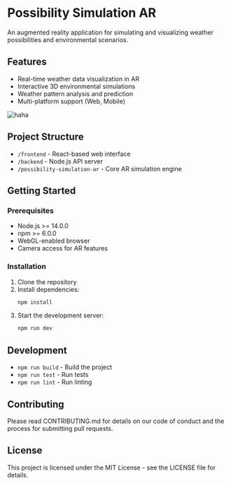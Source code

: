 # Possibility Simulation AR

An augmented reality application for simulating and visualizing weather possibilities and environmental scenarios.

## Features

- Real-time weather data visualization in AR
- Interactive 3D environmental simulations
- Weather pattern analysis and prediction
- Multi-platform support (Web, Mobile)

![haha](https://github.com/user-attachments/assets/240dff9a-e287-4709-b429-39c22a0269a9)


## Project Structure

- `/frontend` - React-based web interface
- `/backend` - Node.js API server
- `/possibility-simulation-ar` - Core AR simulation engine

## Getting Started

### Prerequisites

- Node.js >= 14.0.0
- npm >= 6.0.0
- WebGL-enabled browser
- Camera access for AR features

### Installation

1. Clone the repository
2. Install dependencies:
   ```bash
   npm install
   ```
3. Start the development server:
   ```bash
   npm run dev
   ```

## Development

- `npm run build` - Build the project
- `npm run test` - Run tests
- `npm run lint` - Run linting

## Contributing

Please read CONTRIBUTING.md for details on our code of conduct and the process for submitting pull requests.

## License

This project is licensed under the MIT License - see the LICENSE file for details.
